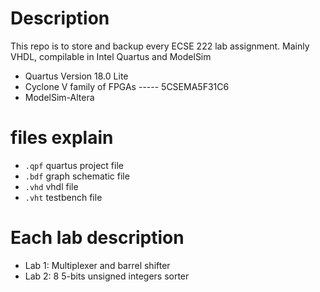 # Description
This repo is to store and backup every ECSE 222 lab assignment. Mainly VHDL, compilable in Intel Quartus and ModelSim 

- Quartus Version 18.0 Lite
- Cyclone V family of FPGAs ----- 5CSEMA5F31C6
- ModelSim-Altera


# files explain
- ``.qpf`` quartus project file
- ``.bdf`` graph schematic file
- ``.vhd`` vhdl file
- ``.vht`` testbench file

# Each lab description

- Lab 1: Multiplexer and barrel shifter
- Lab 2: 8 5-bits unsigned integers sorter 
